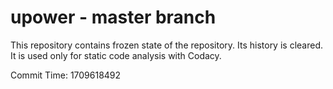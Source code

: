 # upower - master branch

This repository contains frozen state of the repository.
Its history is cleared. It is used only for static code
analysis with Codacy.

Commit Time: 1709618492